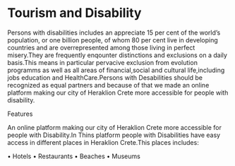 # Tourism and Disability

Persons with disabilities includes  an appreciate 15 per cent of the world’s population, or one billion people, of whom 80 per cent live in
developing countries and are overrepresented among those living in perfect misery.They are frequently enqounter distinctions and exclusions on a daily basis.This means in particular pervacive exclusion from evolution programms as well as all areas of financial,social and cultural life,including jobs education and HealthCare.Persons with Desabilities should be recognized as equal partners and because of that we made an online platform making our city of Heraklion Crete more accessible for people with disability.

Features

An online platform making our city of Heraklion Crete more accessible for people with Disability.In Thins platform people with Disabilities have easy access in different places in Heraklion Crete.This places includes:

  •	Hotels 
  •	Restaurants
  •	Beaches 
  •	Museums


